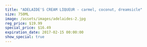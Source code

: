 ```yaml
---
title: "ADELAIDE'S CREAM LIQUEUR - carmel, coconut, dreamsicle"
size: 750ML
image: /assets/images/adelaides-2.jpg
reg_price: $19.99
special_price: $16.49
expiration_date: 2017-02-15 00:00:00
show_special: true
---
```



